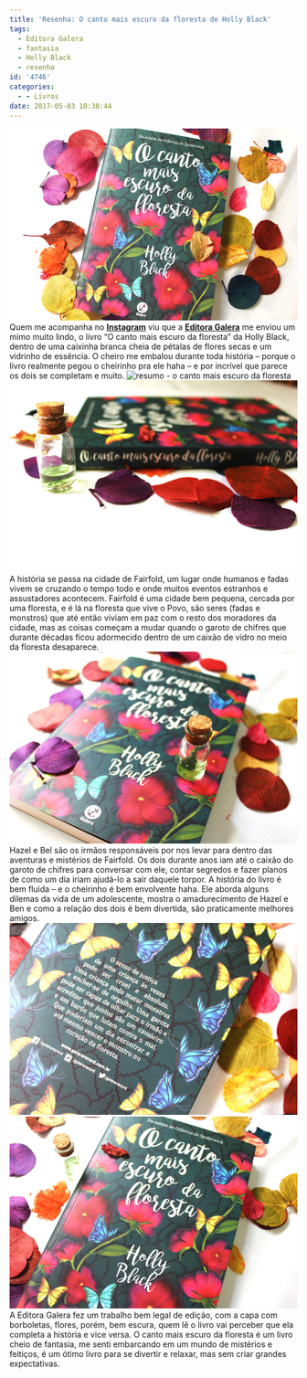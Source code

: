 ```yaml
---
title: 'Resenha: O canto mais escuro da floresta de Holly Black'
tags:
  - Editora Galera
  - fantasia
  - Holly Black
  - resenha
id: '4746'
categories:
  - - Livros
date: 2017-05-03 10:38:44
---
```


![resenha - o canto mais escuro da floresta - Holly Black](/images/2017/05/capa-do-livro-o-canto-mais-escuro-da-floresta-de-Holly-Black.jpg) Quem me acompanha no **[Instagram](https://www.instagram.com/sjnat/)** viu que a [**Editora Galera**](http://www.galerarecord.com.br/) me enviou um mimo muito lindo, o livro “O canto mais escuro da floresta” da Holly Black, dentro de uma caixinha branca cheia de pétalas de flores secas e um vidrinho de essência. O cheiro me embalou durante toda história – porque o livro realmente pegou o cheirinho pra ele haha – e por incrível que parece os dois se completam e muito. ![resumo - o canto mais escuro da floresta](/images/2017/05/página-do-livro-o-canto-mais-escuro-da-floresta.jpg) ![sobre o livro - o canto mais escuro da floresta](/images/2017/05/lombada-livro-o-canto-mais-escuro-da-floresta-de-holly-black.jpg) A história se passa na cidade de Fairfold, um lugar onde humanos e fadas vivem se cruzando o tempo todo e onde muitos eventos estranhos e assustadores acontecem. Fairfold é uma cidade bem pequena, cercada por uma floresta, e é lá na floresta que vive o Povo, são seres (fadas e monstros) que até então viviam em paz com o resto dos moradores da cidade, mas as coisas começam a mudar quando o garoto de chifres que durante décadas ficou adormecido dentro de um caixão de vidro no meio da floresta desaparece. ![resenha do livro - o canto mais escuro da floresta](/images/2017/05/resenha-o-canto-mais-escuro-da-floresta-de-holly-black.jpg) Hazel e Bel são os irmãos responsáveis por nos levar para dentro das aventuras e mistérios de Fairfold. Os dois durante anos iam até o caixão do garoto de chifres para conversar com ele, contar segredos e fazer planos de como um dia iriam ajudá-lo a sair daquele torpor. A história do livro é bem fluida – e o cheirinho é bem envolvente haha. Ele aborda alguns dilemas da vida de um adolescente, mostra o amadurecimento de Hazel e Ben e como a relação dos dois é bem divertida, são praticamente melhores amigos. ![resumo - o canto mais escuro da floresta de holly black](/images/2017/05/contra-capa-o-canto-mais-escuro-da-floresta.jpg) ![resenha - o canto mais escuro da floresta](/images/2017/05/livro-fantasia-o-canto-mais-escuro-da-floresta.jpg) A Editora Galera fez um trabalho bem legal de edição, com a capa com borboletas, flores, porém, bem escura, quem lê o livro vai perceber que ela completa a história e vice versa. O canto mais escuro da floresta é um livro cheio de fantasia, me senti embarcando em um mundo de mistérios e feitiços, é um ótimo livro para se divertir e relaxar, mas sem criar grandes expectativas.
